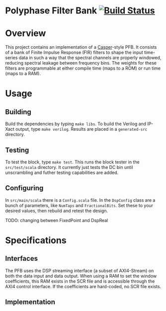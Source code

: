 Polyphase Filter Bank [![Build Status](https://travis-ci.org/ucb-art/pfb.svg?branch=master)](https://travis-ci.org/ucb-art/pfb)
=======================


# Overview

This project contains an implementation of a [Casper](https://casper.berkeley.edu/wiki/The_Polyphase_Filter_Bank_Technique)-style PFB.
It consists of a bank of Finite Impulse Response (FIR) filters to shape the input time-series data in such a way that the spectral channels are properly windowed, reducing spectral leakage between frequency bins. 
The weights for these filters are programmable at either compile time (maps to a ROM) or run time (maps to a RAM).

# Usage

## Building

Build the dependencies by typing `make libs`.
To build the Verilog and IP-Xact output, type `make verilog`.
Results are placed in a `generated-src` directory.

## Testing

To test the block, type `make test`.
This runs the block tester in the `src/test/scala` directory.
It currently just tests the DC bin until unscrambling and futher testing capabilities are added.

## Configuring

In `src/main/scala` there is a `Config.scala` file.
In the `DspConfig` class are a bunch of parameters, like `NumTaps` and `FractionalBits`.
Set these to your desired values, then rebuild and retest the design.

TODO: changing between FixedPoint and DspReal


# Specifications

## Interfaces

The PFB uses the DSP streaming interface (a subset of AXI4-Stream) on both the data input and data output.
When using a RAM to set the window coefficients, this RAM exists in the SCR file and is accessible through the AXI4 control interface.
If the coefficients are hard-coded, no SCR file exists.

## Implementation

